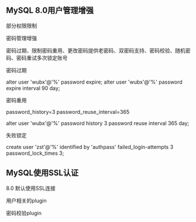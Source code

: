 ## MySQL 8.0用户管理增强

部分权限限制

密码管理增强

密码过期、限制密码重用、更改密码提供老密码、双密码支持、密码校验、随机密码、密码重试多次锁定账号

密码过期

alter user 'wubx'@'%' password expire;
alter user 'wubx'@'%' password expire interval 90 day;

密码重用

password_history=3
password_reuse_interval=365

alter user 'wubx'@'%' password history 3 password reuse interval 365 day;

失败锁定

create user 'zst'@'%' identified by 'authpass' failed_login-attempts 3 password_lock_times 3;

## MySQL使用SSL认证

8.0 默认使用SSL连接

用户相关的plugin

密码校验plugin
